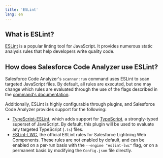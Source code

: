 ```yaml
---
title: 'ESLint'
lang: en
---
```

## What is ESLint?
[ESLint](https://eslint.org) is a popular linting tool for JavaScript. It provides numerous static analysis rules that
help developers write quality code.

## How does Salesforce Code Analyzer use ESLint?
Salesforce Code Analyzer's ```scanner:run``` command uses ESLint to scan targeted JavaScript files. By default, all rules
are executed, but one may change which rules are evaluated through the use of the flags described in the
[command's documentation](./en/scanner-commands/run/#options).

Additionally, ESLint is highly configurable through plugins, and Salesforce Code Analyzer provides support for the following:
- [TypeScript-ESLint](https://github.com/typescript-eslint/typescript-eslint), which adds support for
[TypeScript](https://typescriptlang.org), a strongly-typed superset of JavaScript. By default, this plugin will be used
to evaluate any targeted TypeScript (```.ts```) files.
- [ESLint-LWC](https://github.com/salesforce/eslint-plugin-lwc), the official ESLint rules for Salesforce Lightning Web
Components. These rules are not enabled by default, and can be enabled on a per-run basis with the
```--engine "eslint-lwc"``` flag, or on a permanent basis by modifying the `Config.json` file directly.
